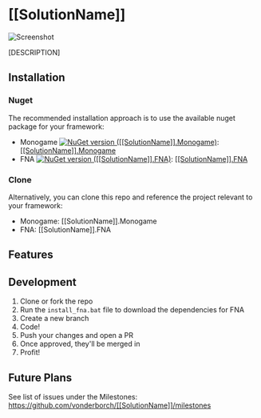 # [[SolutionName]]

![Screenshot](https://github.com/vonderborch/[[SolutionName]]/blob/main/logo.png?raw=true)

[DESCRIPTION]

## Installation

### Nuget

The recommended installation approach is to use the available nuget package for your framework:

- Monogame [![NuGet version ([[SolutionName]].Monogame)](https://img.shields.io/nuget/v/[[SolutionName]].Monogame.svg?style=flat-square)](https://www.nuget.org/packages/[[SolutionName]].Monogame/): [[[SolutionName]].Monogame](https://www.nuget.org/packages/[[SolutionName]].Monogame/)
- FNA [![NuGet version ([[SolutionName]].FNA)](https://img.shields.io/nuget/v/[[SolutionName]].FNA.svg?style=flat-square)](https://www.nuget.org/packages/[[SolutionName]].FNA/): [[[SolutionName]].FNA](https://www.nuget.org/packages/[[SolutionName]].FNA/)

### Clone

Alternatively, you can clone this repo and reference the project relevant to your framework:

- Monogame: [[SolutionName]].Monogame
- FNA: [[SolutionName]].FNA

## Features

## Development

1. Clone or fork the repo
2. Run the `install_fna.bat` file to download the dependencies for FNA
3. Create a new branch
4. Code!
5. Push your changes and open a PR
6. Once approved, they'll be merged in
7. Profit!

## Future Plans

See list of issues under the Milestones: https://github.com/vonderborch/[[SolutionName]]/milestones
